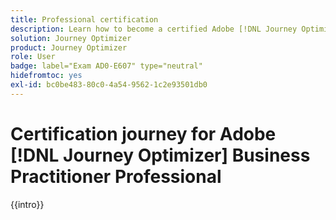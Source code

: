 ```yaml
---
title: Professional certification
description: Learn how to become a certified Adobe [!DNL Journey Optimizer] Business Practitioner Professional.
solution: Journey Optimizer
product: Journey Optimizer
role: User
badge: label="Exam AD0-E607" type="neutral"
hidefromtoc: yes
exl-id: bc0be483-80c0-4a54-9562-1c2e93501db0
---
```

# Certification journey for Adobe [!DNL Journey Optimizer] Business Practitioner Professional

{{intro}}

<!-- 

## Exam details {#exam-details}

* Level: Professional (0-12 months' experience)
* Passing Score: 31/50
* Time: 100 mins
* Delivery: Online proctored (requires camera access)
* Available languages: English
* Cost: $125 (global) / $95 (India)
* Exam ID: AD0-E607

{{questions}}

-->
